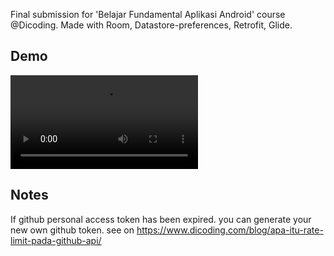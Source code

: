 Final submission for 'Belajar Fundamental Aplikasi Android' course @Dicoding. Made with Room, Datastore-preferences, Retrofit, Glide.

## Demo

<video width="300" src="https://github.com/alfiziaulhaq/Github-UserApp/assets/90314126/21c0f38c-2b70-4e4d-b6dd-23c3fa32fd0c"></video>

## Notes

If github personal access token has been expired. you can generate your new own github token. see on https://www.dicoding.com/blog/apa-itu-rate-limit-pada-github-api/
